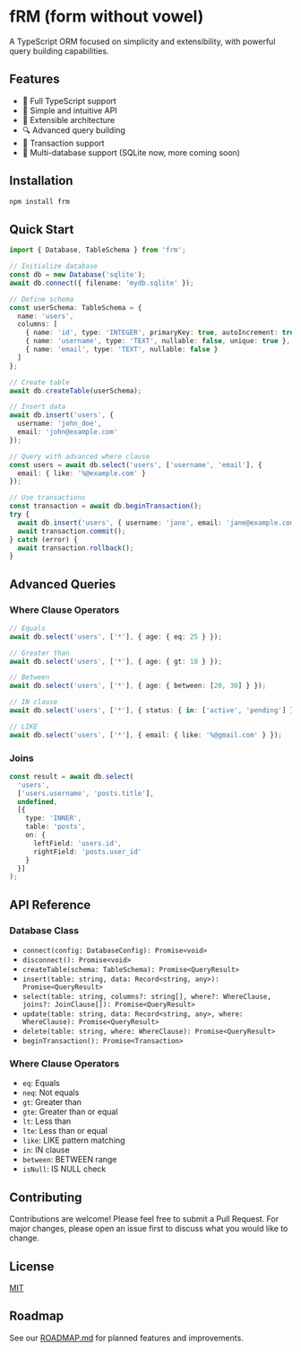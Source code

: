 # fRM (form without vowel)

A TypeScript ORM focused on simplicity and extensibility, with powerful query building capabilities.

## Features

- 🚀 Full TypeScript support
- 🎯 Simple and intuitive API
- 🔧 Extensible architecture
- 🔍 Advanced query building
- 🔄 Transaction support
- 🔌 Multi-database support (SQLite now, more coming soon)

## Installation

```bash
npm install frm
```

## Quick Start

```typescript
import { Database, TableSchema } from 'frm';

// Initialize database
const db = new Database('sqlite');
await db.connect({ filename: 'mydb.sqlite' });

// Define schema
const userSchema: TableSchema = {
  name: 'users',
  columns: [
    { name: 'id', type: 'INTEGER', primaryKey: true, autoIncrement: true },
    { name: 'username', type: 'TEXT', nullable: false, unique: true },
    { name: 'email', type: 'TEXT', nullable: false }
  ]
};

// Create table
await db.createTable(userSchema);

// Insert data
await db.insert('users', {
  username: 'john_doe',
  email: 'john@example.com'
});

// Query with advanced where clause
const users = await db.select('users', ['username', 'email'], {
  email: { like: '%@example.com' }
});

// Use transactions
const transaction = await db.beginTransaction();
try {
  await db.insert('users', { username: 'jane', email: 'jane@example.com' });
  await transaction.commit();
} catch (error) {
  await transaction.rollback();
}
```

## Advanced Queries

### Where Clause Operators

```typescript
// Equals
await db.select('users', ['*'], { age: { eq: 25 } });

// Greater than
await db.select('users', ['*'], { age: { gt: 18 } });

// Between
await db.select('users', ['*'], { age: { between: [20, 30] } });

// IN clause
await db.select('users', ['*'], { status: { in: ['active', 'pending'] } });

// LIKE
await db.select('users', ['*'], { email: { like: '%@gmail.com' } });
```

### Joins

```typescript
const result = await db.select(
  'users',
  ['users.username', 'posts.title'],
  undefined,
  [{
    type: 'INNER',
    table: 'posts',
    on: {
      leftField: 'users.id',
      rightField: 'posts.user_id'
    }
  }]
);
```

## API Reference

### Database Class

- `connect(config: DatabaseConfig): Promise<void>`
- `disconnect(): Promise<void>`
- `createTable(schema: TableSchema): Promise<QueryResult>`
- `insert(table: string, data: Record<string, any>): Promise<QueryResult>`
- `select(table: string, columns?: string[], where?: WhereClause, joins?: JoinClause[]): Promise<QueryResult>`
- `update(table: string, data: Record<string, any>, where: WhereClause): Promise<QueryResult>`
- `delete(table: string, where: WhereClause): Promise<QueryResult>`
- `beginTransaction(): Promise<Transaction>`

### Where Clause Operators

- `eq`: Equals
- `neq`: Not equals
- `gt`: Greater than
- `gte`: Greater than or equal
- `lt`: Less than
- `lte`: Less than or equal
- `like`: LIKE pattern matching
- `in`: IN clause
- `between`: BETWEEN range
- `isNull`: IS NULL check

## Contributing

Contributions are welcome! Please feel free to submit a Pull Request. For major changes, please open an issue first to discuss what you would like to change.

## License

[MIT](LICENSE)

## Roadmap

See our [ROADMAP.md](ROADMAP.md) for planned features and improvements.
